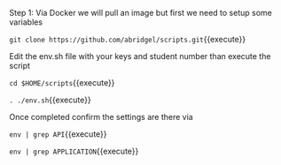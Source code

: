 
Step 1: Via Docker we will pull an image but first we need to setup some variables

`git clone https://github.com/abridgel/scripts.git`{{execute}}

Edit the env.sh file with your keys and student number than execute the script

`cd $HOME/scripts`{{execute}}

`. ./env.sh`{{execute}}

Once completed confirm the settings are there via

`env | grep API`{{execute}}

`env | grep APPLICATION`{{execute}}

